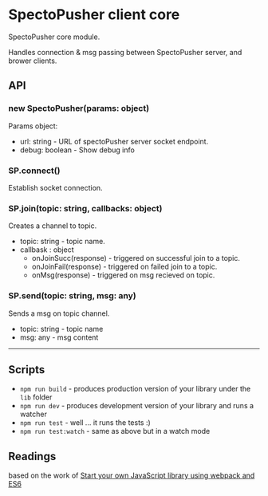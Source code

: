 # SpectoPusher client core

SpectoPusher core module.

Handles connection & msg passing between SpectoPusher server, and brower clients.

## API

### new SpectoPusher(params: object)

Params object:

* url: string - URL of spectoPusher server socket endpoint.
* debug: boolean - Show debug info

### SP.connect()

Establish socket connection.

### SP.join(topic: string, callbacks: object)

Creates a channel to topic.

* topic: string - topic name.
* callbask : object
  * onJoinSucc(response) - triggered on successful join to a topic.
  * onJoinFail(response) - triggered on failed join to a topic.
  * onMsg(response) - triggered on msg recieved on topic.

### SP.send(topic: string, msg: any)

Sends a msg on topic channel.

* topic: string - topic name
* msg: any - msg content

-------------------------------------------------------------------

## Scripts

* `npm run build` - produces production version of your library under the `lib` folder
* `npm run dev` - produces development version of your library and runs a watcher
* `npm run test` - well ... it runs the tests :)
* `npm run test:watch` - same as above but in a watch mode

## Readings
based on the work of [Start your own JavaScript library using webpack and ES6](http://krasimirtsonev.com/blog/article/javascript-library-starter-using-webpack-es6)

